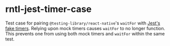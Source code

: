# rntl-jest-timer-case

Test case for pairing `@testing-library/react-native`'s `waitFor` with [Jest's fake timers](https://jestjs.io/docs/en/timer-mocks). Relying upon mock timers causes `waitFor` to no longer function. This prevents one from using both mock timers and `waitFor` within the same test.
